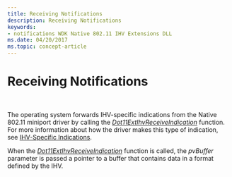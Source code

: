 ```yaml
---
title: Receiving Notifications
description: Receiving Notifications
keywords:
- notifications WDK Native 802.11 IHV Extensions DLL
ms.date: 04/20/2017
ms.topic: concept-article
---
```


# Receiving Notifications




 

The operating system forwards IHV-specific indications from the Native 802.11 miniport driver by calling the [*Dot11ExtIhvReceiveIndication*](/windows-hardware/drivers/ddi/wlanihv/nc-wlanihv-dot11extihv_receive_indication) function. For more information about how the driver makes this type of indication, see [IHV-Specific Indications](/previous-versions/windows/hardware/wireless/ihv-specific-indications).

When the [*Dot11ExtIhvReceiveIndication*](/windows-hardware/drivers/ddi/wlanihv/nc-wlanihv-dot11extihv_receive_indication) function is called, the *pvBuffer* parameter is passed a pointer to a buffer that contains data in a format defined by the IHV.

 

 

